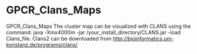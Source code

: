 # GPCR_Clans_Maps
GPCR_Clans_Maps
The cluster map can be visualized with CLANS using the command: java -Xmx4000m -jar /your_install_directory/CLANS.jar -load Clans_file.
Clans2 can be downloaded from http://bioinformatics.uni-konstanz.de/programs/clans/
